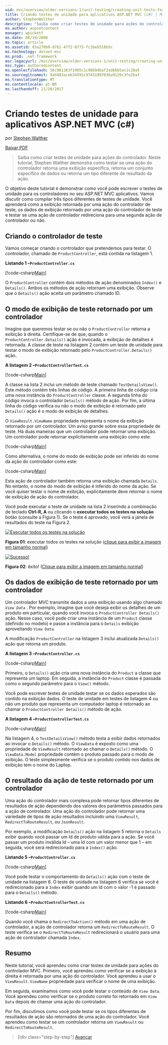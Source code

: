```yaml
---
uid: mvc/overview/older-versions-1/unit-testing/creating-unit-tests-for-asp-net-mvc-applications-cs
title: Criando testes de unidade para aplicativos ASP.NET MVC (c#) | Microsoft Docs
author: StephenWalther
description: "Saiba como criar testes de unidade para ações do controlador. Neste tutorial, Stephen Walther demonstra como testar se uma ação do controlador retorna um parti..."
ms.author: aspnetcontent
manager: wpickett
ms.date: 08/19/2008
ms.topic: article
ms.assetid: d3a270b9-d7b1-47f2-8775-fc3beb518b5c
ms.technology: dotnet-mvc
ms.prod: .net-framework
msc.legacyurl: /mvc/overview/older-versions-1/unit-testing/creating-unit-tests-for-asp-net-mvc-applications-cs
msc.type: authoredcontent
ms.openlocfilehash: 56c981363f1905c1c9869dbaf2adb6b5ac1c28a5
ms.sourcegitcommit: 9a9483aceb34591c97451997036a9120c3fe2baf
ms.translationtype: MT
ms.contentlocale: pt-BR
ms.lasthandoff: 11/10/2017
---
```

<a name="creating-unit-tests-for-aspnet-mvc-applications-c"></a>Criando testes de unidade para aplicativos ASP.NET MVC (c#)
====================
por [Stephen Walther](https://github.com/StephenWalther)

[Baixar PDF](http://download.microsoft.com/download/8/4/8/84843d8d-1575-426c-bcb5-9d0c42e51416/ASPNET_MVC_Tutorial_07_CS.pdf)

> Saiba como criar testes de unidade para ações do controlador. Neste tutorial, Stephen Walther demonstra como testar se uma ação do controlador retorna uma exibição específica, retorna um conjunto específico de dados ou retorna um tipo diferente de resultado da ação.


O objetivo deste tutorial é demonstrar como você pode escrever o testes de unidade para os controladores no seu ASP.NET MVC aplicativos. Vamos discutir como compilar três tipos diferentes de testes de unidade. Você aprenderá como a exibição retornada por uma ação do controlador de teste, os dados de exibição retornado por uma ação do controlador de teste e testar se uma ação de controlador redireciona para uma segunda ação de controlador ou não.

## <a name="creating-the-controller-under-test"></a>Criando o controlador de teste

Vamos começar criando o controlador que pretendemos para testar. O controlador, chamado de `ProductController`, está contida na listagem 1.

**Listando 1 –`ProductController.cs`**

[!code-csharp[Main](creating-unit-tests-for-asp-net-mvc-applications-cs/samples/sample1.cs)]

O `ProductController` contém dois métodos de ação denominados `Index()` e `Details()`. Ambos os métodos de ação retornam uma exibição. Observe que o `Details()` ação aceita um parâmetro chamado ID.

## <a name="testing-the-view-returned-by-a-controller"></a>O modo de exibição de teste retornado por um controlador

Imagine que queremos testar se ou não o `ProductController` retorna a exibição à direita. Certifique-se de que, quando o `ProductController.Details()` ação é invocada, a exibição de detalhes é retornada. A classe de teste na listagem 2 contém um teste de unidade para testar o modo de exibição retornado pelo `ProductController.Details()` ação.

**A listagem 2 –`ProductControllerTest.cs`**

[!code-csharp[Main](creating-unit-tests-for-asp-net-mvc-applications-cs/samples/sample2.cs)]

A classe na lista 2 inclui um método de teste chamado `TestDetailsView()`. Este método contém três linhas de código. A primeira linha de código cria uma nova instância do `ProductController` classe. A segunda linha do código invoca o controlador `Details()` método de ação. Por fim, a última linha do código verifica ou não o modo de exibição é retornado pelo `Details()` ação é o modo de exibição de detalhes.

O `ViewResult.ViewName` propriedade representa o nome da exibição retornado por um controlador. Um aviso grande sobre essa propriedade de teste. Há duas maneiras que um controlador pode retornar uma exibição. Um controlador pode retornar explicitamente uma exibição como este:

[!code-csharp[Main](creating-unit-tests-for-asp-net-mvc-applications-cs/samples/sample3.cs)]

Como alternativa, o nome do modo de exibição pode ser inferido do nome da ação do controlador como este:

[!code-csharp[Main](creating-unit-tests-for-asp-net-mvc-applications-cs/samples/sample4.cs)]

Esta ação de controlador também retorna uma exibição chamada `Details`. No entanto, o nome do modo de exibição é inferido do nome da ação. Se você quiser testar o nome de exibição, explicitamente deve retornar o nome de exibição de ação do controlador.

Você pode executar o teste de unidade na lista 2 inserindo a combinação de teclado **Ctrl-R, A** ou clicando o **executar todos os testes na solução** botão (consulte a Figura 1). Se o teste é aprovado, você verá a janela de resultados do teste na Figura 2.


[![Executar todos os testes na solução](creating-unit-tests-for-asp-net-mvc-applications-cs/_static/image2.png)](creating-unit-tests-for-asp-net-mvc-applications-cs/_static/image1.png)

**Figura 01**: executar todos os testes na solução ([clique para exibir a imagem em tamanho normal](creating-unit-tests-for-asp-net-mvc-applications-cs/_static/image3.png))


[![Sucesso!](creating-unit-tests-for-asp-net-mvc-applications-cs/_static/image5.png)](creating-unit-tests-for-asp-net-mvc-applications-cs/_static/image4.png)

**Figura 02**: êxito! ([Clique para exibir a imagem em tamanho normal](creating-unit-tests-for-asp-net-mvc-applications-cs/_static/image6.png))


## <a name="testing-the-view-data-returned-by-a-controller"></a>Os dados de exibição de teste retornado por um controlador

Um controlador MVC transmite dados a uma exibição usando algo chamado  *`View Data`* . Por exemplo, imagine que você deseja exibir os detalhes de um produto em particular, quando você invoca o `ProductController Details()` ação. Nesse caso, você pode criar uma instância de um `Product` classe (definido no modelo) e passe a instância para o `Details` exibição aproveitando `View Data`.

A modificação `ProductController` na listagem 3 inclui atualizada `Details()` ação que retorna um produto.

**A listagem 3 –`ProductController.cs`**

[!code-csharp[Main](creating-unit-tests-for-asp-net-mvc-applications-cs/samples/sample5.cs)]

Primeiro, o `Details()` ação cria uma nova instância do `Product` a classe que representa um laptop. Em seguida, a instância do `Product` classe é passada como o segundo parâmetro para o `View()` método.

Você pode escrever testes de unidade testar se os dados esperados são contido na exibição dados. O teste de unidade em testes de listagem 4 ou não um produto que representa um computador laptop é retornado ao chamar o `ProductController Details()` método de ação.

**A listagem 4 –`ProductControllerTest.cs`**

[!code-csharp[Main](creating-unit-tests-for-asp-net-mvc-applications-cs/samples/sample6.cs)]

Na listagem 4, o `TestDetailsView()` método testa a exibir dados retornados ao invocar o `Details()` método. O `ViewData` é exposto como uma propriedade de `ViewResult` retornado ao chamar o `Details()` método. O `ViewData.Model` propriedade contém o produto passado para o modo de exibição. O teste simplesmente verifica se o produto contido nos dados de exibição tem o nome do Laptop.

## <a name="testing-the-action-result-returned-by-a-controller"></a>O resultado da ação de teste retornado por um controlador

Uma ação do controlador mais complexa pode retornar tipos diferentes de resultados de ação dependendo dos valores dos parâmetros passados para a ação de controlador. Uma ação do controlador pode retornar uma variedade de tipos de ação resultados incluindo uma `ViewResult`, `RedirectToRouteResult`, ou `JsonResult`.

Por exemplo, a modificação `Details()` ação na listagem 5 retorna o `Details` exibir quando você passar um Id de produto válida para a ação. Se você passar um produto inválida Id – uma Id com um valor menor que 1 – em seguida, você será redirecionado para a `Index()` ação.

**Listando 5 –`ProductController.cs`**

[!code-csharp[Main](creating-unit-tests-for-asp-net-mvc-applications-cs/samples/sample7.cs)]

Você pode testar o comportamento do `Details()` ação com o teste de unidade na listagem 6. O teste de unidade na listagem 6 verifica se você é redirecionado para a `Index` exibir quando um Id com o valor -1 é passado para o `Details()` método.

**Listando 6 –`ProductControllerTest.cs`**

[!code-csharp[Main](creating-unit-tests-for-asp-net-mvc-applications-cs/samples/sample8.cs)]

Quando você chama o `RedirectToAction()` método em uma ação de controlador, a ação de controlador retorna um `RedirectToRouteResult`. O teste verifica se o `RedirectToRouteResult` redirecionará o usuário para uma ação de controlador chamada `Index`.

## <a name="summary"></a>Resumo

Neste tutorial, você aprendeu como criar testes de unidade para ações do controlador MVC. Primeiro, você aprendeu como verificar se a exibição à direita é retornada por uma ação do controlador. Você aprendeu a usar o `ViewResult.ViewName` propriedade para verificar o nome de uma exibição.

Em seguida, examinamos como você pode testar o conteúdo de `View Data`. Você aprendeu como verificar se o produto correto foi retornado em `View Data` depois de chamar uma ação do controlador.

Por fim, discutimos como você pode testar se os tipos diferentes de resultados de ação são retornados de uma ação do controlador. Você aprendeu como testar se um controlador retorna um `ViewResult` ou `RedirectToRouteResult`.

>[!div class="step-by-step"]
[Avançar](creating-unit-tests-for-asp-net-mvc-applications-vb.md)
